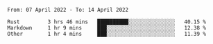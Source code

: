 <!--START_SECTION:waka-->

```text
From: 07 April 2022 - To: 14 April 2022

Rust         3 hrs 46 mins   ██████████░░░░░░░░░░░░░░░   40.15 %
Markdown     1 hr 9 mins     ███░░░░░░░░░░░░░░░░░░░░░░   12.38 %
Other        1 hr 4 mins     ███░░░░░░░░░░░░░░░░░░░░░░   11.39 %
```

<!--END_SECTION:waka-->

